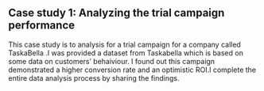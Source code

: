 
## Case study 1: Analyzing the trial campaign performance

This case study is to analysis for a trial campaign for a company called TaskaBella .I was provided a dataset from Taskabella which is based on some data on customers’ behaiviour. I found out this campaign demonstrated a higher conversion rate and an optimistic ROI.I complete the entire data analysis process by sharing the findings.
